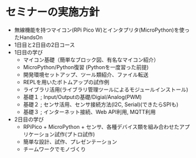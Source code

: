 # セミナーの実施方針

- 無線機能を持つマイコン(RPi Pico W)とインタプリタ(MicroPython)を使ったHandsOn
- 1日目と2日目の2日コース
- 1日目の学び
  - マイコン基礎（簡単なブロック図、有名なマイコン紹介）
  - MicroPython/Python復習 (Pythonを一度習った前提)
  - 開発環境セットアップ、ツール類紹介、ファイル転送
  - REPLを用いたボトムアップの試作例
  - ライブラリ活用(ライブラリ管理ツールによるモジュールインストール)
  - 基礎１ ;  Input/Outputの基礎/Digial/Analog(PWM)
  - 基礎２ ; センサ活用、センサ接続方法(I2C, Serial)(できたらSPIも)
  - 基礎３ ; インターネット接続、Web API利用, MQTT利用
- 2日目の学び
  - RPiPico + MicroPython + センサ、各種デバイス類を組み合わせたアプリケーション試作(プトロ試作)
  - 簡単な設計、試作、プレゼンテーション
  - チームワークでモノづくり   
